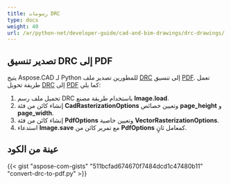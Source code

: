 ```yaml
---
title: رسومات DRC
type: docs
weight: 40
url: /ar/python-net/developer-guide/cad-and-bim-drawings/drc-drawings/
---
```


## **تصدير تنسيق DRC إلى PDF**

يتيح Aspose.CAD لـ Python للمطورين تصدير ملف [DRC](https://docs.fileformat.com/3d/drc/) إلى تنسيق [PDF](https://docs.fileformat.com/pdf/).  تعمل طريقة تحويل  [DRC](https://docs.fileformat.com/3d/drc/) إلى [PDF](https://docs.fileformat.com/pdf/) كما يلي:

1. تحميل ملف رسم DRC باستخدام طريقة مصنع **Image.load**.
1. إنشاء كائن من فئة **CadRasterizationOptions** وتعيين خصائص **page_height** و **page_width**.
1. إنشاء كائن من فئة **PdfOptions** وتعيين خاصية **VectorRasterizationOptions**.
1. استدعاء **Image.save** مع تمرير كائن من **PdfOptions** كمعامل ثانٍ.

## عينة من الكود


{{< gist "aspose-com-gists" "511bcfad674670f7484dcd1c47480b11" "convert-drc-to-pdf.py" >}}
